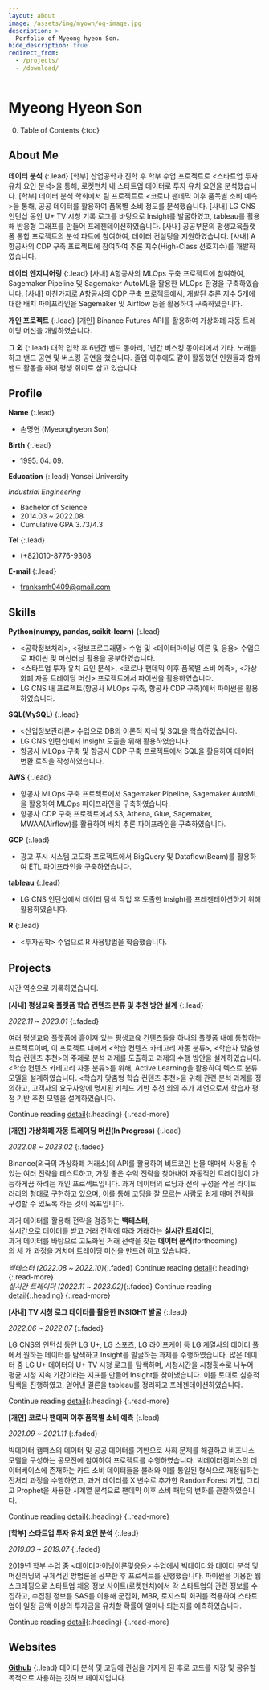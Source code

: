 ```yaml
---
layout: about
image: /assets/img/myown/og-image.jpg
description: >
  Porfolio of Myeong hyeon Son.
hide_description: true
redirect_from:
  - /projects/
  - /download/
---
```


# Myeong Hyeon Son

<!--author-->

0. Table of Contents
{:toc}

## About Me

__데이터 분석__
{:.lead}
[학부] 산업공학과 진학 후 학부 수업 프로젝트로 \<스타트업 투자 유치 요인 분석\>을 통해, 로켓펀치 내 스타트업 데이터로 투자 유치 요인을 분석했습니다.
[학부] 데이터 분석 학회에서 팀 프로젝트로 \<코로나 팬데믹 이후 품목별 소비 예측\>을 통해, 공공 데이터를 활용하여 품목별 소비 정도를 분석했습니다.
[사내] LG CNS 인턴십 동안 U+ TV 시청 기록 로그를 바탕으로 Insight를 발굴하였고, tableau를 활용해 반응형 그래프를 만들어 프레젠테이션하였습니다.
[사내] 공공부문의 평생교육플랫폼 통합 프로젝트의 분석 파트에 참여하여, 데이터 컨설팅을 지원하였습니다.
[사내] A항공사의 CDP 구축 프로젝트에 참여하여 추론 지수(High-Class 선호지수)를 개발하였습니다.

__데이터 엔지니어링__
{:.lead}
[사내] A항공사의 MLOps 구축 프로젝트에 참여하여, Sagemaker Pipeline 및 Sagemaker AutoML을 활용한 MLOps 환경을 구축하였습니다.
[사내] 마찬가지로 A항공사의 CDP 구축 프로젝트에서, 개발된 추론 지수 5개에 대한 배치 파이프라인을 Sagemaker 및 Airflow 등을 활용하여 구축하였습니다.

__개인 프로젝트__
{:.lead}
[개인] Binance Futures API를 활용하여 가상화폐 자동 트레이딩 머신을 개발하였습니다.

__그 외__
{:.lead}
대학 입학 후 6년간 밴드 동아리, 1년간 버스킹 동아리에서 기타, 노래를 하고 밴드 공연 및 버스킹 공연을 했습니다. 졸업 이후에도 같이 활동했던 인원들과 함께 밴드 활동을 하며 평생 취미로 삼고 있습니다.


## Profile

__Name__
{:.lead}
- 손명현 (Myeonghyeon Son)


__Birth__
{:.lead} 
- 1995\. 04\. 09\.


__Education__
{:.lead}
Yonsei University

_Industrial Engineering_
- Bachelor of Science
- 2014.03 ~ 2022.08
- Cumulative GPA 3.73/4.3


__Tel__
{:.lead}
- (+82)010-8776-9308


__E-mail__
{:.lead}
- franksmh0409@gmail.com


## Skills

__Python(numpy, pandas, scikit-learn)__
{:.lead}
- <공학정보처리>, <정보프로그래밍> 수업 및 \<데이터마이닝 이론 및 응용\> 수업으로 파이썬 및 머신러닝 활용을 공부하였습니다.
- \<스타트업 투자 유치 요인 분석\>, \<코로나 팬데믹 이후 품목별 소비 예측\>, \<가상화폐 자동 트레이딩 머신\> 프로젝트에서 파이썬을 활용하였습니다.
- LG CNS 내 프로젝트(항공사 MLOps 구축, 항공사 CDP 구축)에서 파이썬을 활용하였습니다.

__SQL(MySQL)__
{:.lead}
- <산업정보관리론> 수업으로 DB의 이론적 지식 및 SQL을 학습하였습니다.
- LG CNS 인턴십에서 Insight 도출을 위해 활용하였습니다.
- 항공사 MLOps 구축 및 항공사 CDP 구축 프로젝트에서 SQL을 활용하여 데이터 변환 로직을 작성하였습니다.

__AWS__
{:.lead}
- 항공사 MLOps 구축 프로젝트에서 Sagemaker Pipeline, Sagemaker AutoML을 활용하여 MLOps 파이프라인을 구축하였습니다.
- 항공사 CDP 구축 프로젝트에서 S3, Athena, Glue, Sagemaker, MWAA(Airflow)를 활용하여 배치 추론 파이프라인을 구축하였습니다.

__GCP__
{:.lead}
- 광고 푸시 시스템 고도화 프로젝트에서 BigQuery 및 Dataflow(Beam)를 활용하여 ETL 파이프라인을 구축하였습니다.

__tableau__
{:.lead}
- LG CNS 인턴십에서 데이터 탐색 작업 후 도출한 Insight를 프레젠테이션하기 위해 활용하였습니다.

__R__
{:.lead}
- <투자공학> 수업으로 R 사용방법을 학습했습니다.


## Projects

시간 역순으로 기록하였습니다.


__[사내] 평생교육 플랫폼 학습 컨텐츠 분류 및 추천 방안 설계__
{:.lead}

_2022\.11 ~ 2023\.01_
{:.faded}

여러 평생교육 플랫폼에 흩어져 있는 평생교육 컨텐츠들을 하나의 플랫폼 내에 통합하는 프로젝트이며, 이 프로젝트 내에서 \<학습 컨텐츠 카테고리 자동 분류\>, \<학습자 맞춤형 학습 컨텐츠 추천\>의 주제로 분석 과제를 도출하고 과제의 수행 방안을 설계하였습니다. \<학습 컨텐츠 카테고리 자동 분류\>를 위해, Active Learning을 활용하여 텍스트 분류 모델을 설계하였습니다. \<학습자 맞춤형 학습 컨텐츠 추천\>을 위해 관련 분석 과제를 정의하고, 고객사의 요구사항에 명시된 키워드 기반 추천 외의 추가 제언으로서 학습자 평점 기반 추천 모델을 설계하였습니다.

Continue reading [detail](projects/lifelong-edu-platform.md){:.heading}
{:.read-more}



__[개인] 가상화폐 자동 트레이딩 머신(In Progress)__
{:.lead}

_2022\.08 ~ 2023\.02_
{:.faded}

Binance(외국의 가상화폐 거래소)의 API를 활용하여 비트코인 선물 매매에 사용될 수 있는 여러 전략을 테스트하고, 가장 좋은 수익 전략을 찾아내어 자동적인 트레이딩이 가능하게끔 하려는 개인 프로젝트입니다. 과거 데이터의 로딩과 전략 구성을 작은 라이브러리의 형태로 구현하고 있으며, 이를 통해 코딩을 잘 모르는 사람도 쉽게 매매 전략을 구성할 수 있도록 하는 것이 목표입니다.

과거 데이터를 활용해 전략을 검증하는 __백테스터__,  
실시간으로 데이터를 받고 거래 전략에 따라 거래하는 __실시간 트레이더__,  
과거 데이터를 바탕으로 고도화된 거래 전략을 찾는 __데이터 분석__(forthcoming)  
의 세 개 과정을 거치며 트레이딩 머신을 만드려 하고 있습니다.  

_백테스터 (2022\.08 ~ 2022\.10)_{:.faded} Continue reading [detail](projects/binance-auto-trader-backtester.md){:.heading}
{:.read-more}  
_실시간 트레이더 (2022\.11 ~ 2023\.02)_{:.faded} Continue reading [detail](projects/binance-auto-trader-realtime.md){:.heading}
{:.read-more}  



__[사내] TV 시청 로그 데이터를 활용한 INSIGHT 발굴__
{:.lead}

_2022\.06 ~ 2022\.07_
{:.faded}

LG CNS의 인턴십 동안 LG U+, LG 스포츠, LG 라이프케어 등 LG 계열사의 데이터 풀에서 원하는 데이터를 탐색하고 Insight를 발굴하는 과제를 수행하였습니다. 많은 데이터 중 LG U+ 데이터의 U+ TV 시청 로그를 탐색하며, 시청시간을 시청횟수로 나누어 평균 시청 지속 기간이라는 지표를 만들어 Insight를 찾아냈습니다. 이를 토대로 심층적 탐색을 진행하였고, 얻어낸 결론을 tableau를 정리하고 프레젠테이션하였습니다.

Continue reading [detail](projects/uptv-log.md){:.heading}
{:.read-more}



__[개인] 코로나 팬데믹 이후 품목별 소비 예측__
{:.lead}

_2021\.09 ~ 2021\.11_
{:.faded}

빅데이터 캠퍼스의 데이터 및 공공 데이터를 기반으로 사회 문제를 해결하고 비즈니스 모델을 구성하는 공모전에 참여하여 프로젝트를 수행하였습니다. 빅데이터캠퍼스의 데이터베이스에 존재하는 카드 소비 데이터들을 불러와 이를 통일된 형식으로 재정립하는 전처리 과정을 수행하였고, 과거 데이터를 X 변수로 추가한 RandomForest 기법, 그리고 Prophet을 사용한 시계열 분석으로 팬데믹 이후 소비 패턴의 변화를 관찰하였습니다.

Continue reading [detail](projects/forecast-after-covid.md){:.heading}
{:.read-more}



__[학부] 스타트업 투자 유치 요인 분석__
{:.lead}

_2019\.03 ~ 2019\.07_
{:.faded}

2019년 학부 수업 중 <데이터마이닝이론및응용> 수업에서 빅데이터와 데이터 분석 및 머신러닝의 구체적인 방법론을 공부한 후 프로젝트를 진행했습니다. 파이썬을 이용한 웹 스크래핑으로 스타트업 채용 정보 사이트(로켓펀치)에서 각 스타트업의 관련 정보를 수집하고, 수집된 정보를 SAS를 이용해 군집화, MBR, 로지스틱 회귀를 적용하여 스타트업이 일정 금액 이상의 투자금을 유치할 확률이 얼마나 되는지를 예측하였습니다.

Continue reading [detail](projects/startup-investment.md){:.heading}
{:.read-more}



## Websites

[__Github__](https://github.com/menmenmeng)
{:.lead}
데이터 분석 및 코딩에 관심을 가지게 된 후로 코드를 저장 및 공유할 목적으로 사용하는 깃허브 페이지입니다. 


<!-- [__Blog__](https://menmenmeng.github.io)
{:.lead}
데이터 분석 관련된 지식들과 취미생활을 공유하기 위해 만든 블로그 페이지입니다.
이거 hydejack 예시 파일들 아직 남아있음, 이거 지워주기. -->